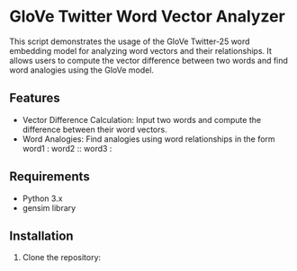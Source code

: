 # GloVe Twitter Word Vector Analyzer

This script demonstrates the usage of the GloVe Twitter-25 word embedding model for analyzing word vectors and their relationships. It allows users to compute the vector difference between two words and find word analogies using the GloVe model.

## Features
- Vector Difference Calculation: Input two words and compute the difference between their word vectors.
- Word Analogies: Find analogies using word relationships in the form word1 : word2 :: word3 :

## Requirements
- Python 3.x
- gensim library

## Installation
1. Clone the repository:
